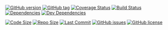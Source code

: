 [![GitHub version](https://badge.fury.io/gh/njhoffman%2Fbetter-musician-api.svg)](https://github.com/njhoffman/better-musician-api/releases)
[![GitHub tag](https://img.shields.io/github/tag/njhoffman/better-musician-api.svg)](https://github.com/njhoffman/better-musician-api)
[![Coverage Status](https://coveralls.io/repos/github/njhoffman/better-musician-api/badge.svg?branch=master)](https://coveralls.io/github/njhoffman/better-musician-api?branch=master)
[![Build Status](https://travis-ci.org/njhoffman/better-musician-api.svg?branch=master)](https://travis-ci.org/njhoffman/better-musician-api)
[![Dependencies](https://img.shields.io/david/njhoffman/better-musician-api.svg)](https://github.com/njhoffman/better-musician-api)
[![Dev Dependencies](https://img.shields.io/david/dev/njhoffman/better-musician-api.svg)](https://github.com/njhoffman/better-musician-api)

[![Code Size](https://img.shields.io/github/languages/code-size/badges/shields.svg)]([![](https://img.shields.io/librariesio/github/phoenixframework/phoenix.svg)](https://github.com/njhoffman/better-musician-api))
[![Repo Size](https://img.shields.io/github/repo-size/badges/shields.svg)](https://github.com/njhoffman/better-musician-api)
[![Last Commit](https://img.shields.io/github/last-commit/google/skia.svg)](https://github.com/njhoffman/better-musician-api)
[![GitHub issues](https://img.shields.io/github/issues/njhoffman/better-musician-api.svg)](https://github.com/njhoffman/better-musician-api/issues)
[![GitHub license](https://img.shields.io/github/license/njhoffman/better-musician-api.svg)](https://github.com/njhoffman/better-musician-api/blob/master/LICENSE)

<!---
TODO: Add badges for Uptime robot status, code climate maintainability, technical debt
-->

